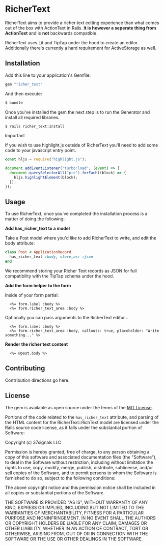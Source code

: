 # RicherText

RicherText aims to provide a richer text editing experience than what comes out of the box with ActionText in Rails. **It is however a seperate thing from ActionText** and is **not** backwards compatible.

RicherText uses Lit and TipTap under the hood to create an editor. Additionally there's currently a hard requirement for ActiveStorage as well.

## Installation

Add this line to your application's Gemfile:

```ruby
gem "richer_text"
```

And then execute:

```bash
$ bundle
```

Once you've installed the gem the next step is to run the Generator and install all required libraries.

```bash
$ rails richer_text:install
```

> [!IMPORTANT]  
> If you wish to use highlight.js outside of RicherText you'll need to add some code to your javascript entry point.

```js
const hljs = require("highlight.js");

document.addEventListener("turbo:load", (event) => {
  document.querySelectorAll("pre").forEach((block) => {
    hljs.highlightElement(block);
  });
});
```

## Usage

To use RicherText, once you've completed the installation process is a matter of doing the following:

**Add has_richer_text to a model**

Take a Post model where you'd like to add RicherText to write, and edit the body attribute:

```ruby
class Post < ApplicationRecord
  has_richer_text :body, store_as: :json
end
```

We recommend storing your Richer Text records as JSON for full compatibility with the TipTap schema under the hood.

**Add the form helper to the form**

Inside of your form partial:

```erb
  <%= form.label :body %>
  <%= form.richer_text_area :body %>
```

Optionally you can pass arguments to the RicherText editor...

```erb
  <%= form.label :body %>
  <%= form.richer_text_area :body, callouts: true, placeholder: "Write something..." %>
```

**Render the richer text content**

```erb
  <%= @post.body %>
```

## Contributing

Contribution directions go here.

## License

The gem is available as open source under the terms of the [MIT License](https://opensource.org/licenses/MIT).

Portions of the code related to the `has_richer_text` attribute, and parsing of the HTML content for the RicherText::RichText model are licensed under the Rails source code license, as it falls under the substantial portion of Software:

Copyright (c) 37signals LLC

Permission is hereby granted, free of charge, to any person obtaining a copy
of this software and associated documentation files (the "Software"), to deal
in the Software without restriction, including without limitation the rights
to use, copy, modify, merge, publish, distribute, sublicense, and/or sell
copies of the Software, and to permit persons to whom the Software is
furnished to do so, subject to the following conditions:

The above copyright notice and this permission notice shall be included in all
copies or substantial portions of the Software.

THE SOFTWARE IS PROVIDED "AS IS", WITHOUT WARRANTY OF ANY KIND, EXPRESS OR
IMPLIED, INCLUDING BUT NOT LIMITED TO THE WARRANTIES OF MERCHANTABILITY,
FITNESS FOR A PARTICULAR PURPOSE AND NONINFRINGEMENT. IN NO EVENT SHALL THE
AUTHORS OR COPYRIGHT HOLDERS BE LIABLE FOR ANY CLAIM, DAMAGES OR OTHER
LIABILITY, WHETHER IN AN ACTION OF CONTRACT, TORT OR OTHERWISE, ARISING FROM,
OUT OF OR IN CONNECTION WITH THE SOFTWARE OR THE USE OR OTHER DEALINGS IN THE
SOFTWARE.
